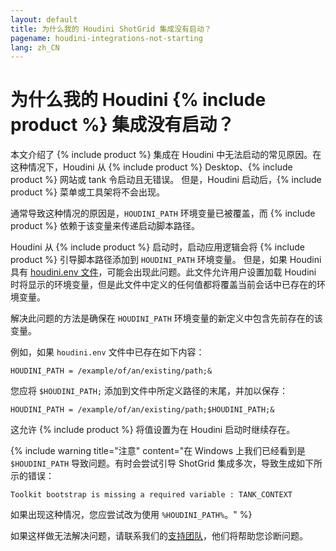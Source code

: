 ```yaml
---
layout: default
title: 为什么我的 Houdini ShotGrid 集成没有启动？
pagename: houdini-integrations-not-starting
lang: zh_CN
---
```


# 为什么我的 Houdini {% include product %} 集成没有启动？


本文介绍了 {% include product %} 集成在 Houdini 中无法启动的常见原因。在这种情况下，Houdini 从 {% include product %} Desktop、{% include product %} 网站或 tank 令启动且无错误。 但是，Houdini 启动后，{% include product %} 菜单或工具架将不会出现。

通常导致这种情况的原因是，`HOUDINI_PATH` 环境变量已被覆盖，而 {% include product %} 依赖于该变量来传递启动脚本路径。

Houdini 从 {% include product %} 启动时，启动应用逻辑会将 {% include product %} 引导脚本路径添加到 `HOUDINI_PATH` 环境变量。 但是，如果 Houdini 具有
[houdini.env 文件](http://www.sidefx.com/docs/houdini/basics/config_env.html#setting-environment-variables)，可能会出现此问题。此文件允许用户设置加载 Houdini 时将显示的环境变量，但是此文件中定义的任何值都将覆盖当前会话中已存在的环境变量。

解决此问题的方法是确保在 `HOUDINI_PATH` 环境变量的新定义中包含先前存在的该变量。

例如，如果 `houdini.env` 文件中已存在如下内容：

    HOUDINI_PATH = /example/of/an/existing/path;&

您应将 `$HOUDINI_PATH;` 添加到文件中所定义路径的末尾，并加以保存：

    HOUDINI_PATH = /example/of/an/existing/path;$HOUDINI_PATH;&

这允许 {% include product %} 将值设置为在 Houdini 启动时继续存在。

{% include warning title="注意" content="在 Windows 上我们已经看到是 `$HOUDINI_PATH` 导致问题。有时会尝试引导 ShotGrid 集成多次，导致生成如下所示的错误：

    Toolkit bootstrap is missing a required variable : TANK_CONTEXT

如果出现这种情况，您应尝试改为使用 `%HOUDINI_PATH%`。" %}

如果这样做无法解决问题，请联系我们的[支持团队](https://support.shotgunsoftware.com/hc/zh-cn/requests/new)，他们将帮助您诊断问题。